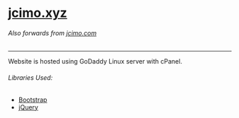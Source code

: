 # [jcimo.xyz](http://jcimo.xyz)
###### Also forwards from [jcimo.com](http://jcimo.com)
---
Website is hosted using GoDaddy Linux server with cPanel.

###### Libraries Used:
- [Bootstrap](http://getbootstrap.com)
- [jQuery](https://jquery.com/)
